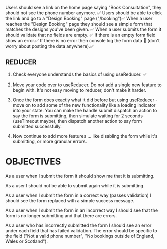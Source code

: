 Users should see a link on the home page saying "Book Consultation", they should not see the phone number anymore. ✅
Users should be able to click the link and go to a "Design Booking" page ("/booking")✅
When a user reaches the "Design Booking" page they should see a simple form that matches the designs you've been given. ✅
When a user submits the form it should validate that no fields are empty. ✅
If there is an empty form field show an error.✅
If there is no error then console log the form data 🙂 (don't worry about posting the data anywhere).✅

## REDUCER

1. Check everyone understands the basics of using useReducer. ✅

2. Move your code over to useReducer. Do not add a single new feature to begin with. It's not easy moving to reducer, don't make it harder.

3. Once the form does exactly what it did before but using useReducer - move on to add some of the new functionality like a loading indicator into your state. You can make the handle submit dispatch an action to say the form is submitting, then simulate waiting for 2 seconds (useTimeout maybe), then dispatch another action to say form submitted successfully.

4. Now continue to add more features ... like disabling the form while it's submitting, or more granular errors.

# OBJECTIVES

As a user when I submit the form it should  show me that it is submitting.

As a user I should not be able to submit again while it is submitting.

As a user when I submit the form in a correct way (passes validation) I should see the form replaced with a simple success message.

As a user when I submit the form in an incorrect way I should see that the form is no longer submitting and that there are errors.

As a user who has incorrectly submitted the form I should see an error under each field that has failed validation. The error should be specific to the field ("Not a valid phone number", "No bookings outside of England, Wales or Scotland").

